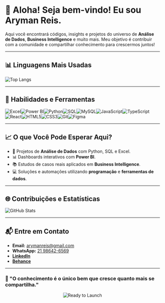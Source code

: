 # 🌊 Aloha! Seja bem-vindo! Eu sou Aryman Reis.  

Aqui você encontrará códigos, insights e projetos do universo de **Análise de Dados**, **Business Intelligence** e muito mais. Meu objetivo é contribuir com a comunidade e compartilhar conhecimento para crescermos juntos!  

---

## 📊 **Linguagens Mais Usadas**  
![Top Langs](https://github-readme-stats.vercel.app/api/top-langs/?username=ArymanReis&layout=compact&theme=radical)

---

## 🌟 **Habilidades e Ferramentas**  

<div style="display: flex; flex-wrap: wrap;">
  <img src="https://img.shields.io/badge/Excel-217346?style=for-the-badge&logo=microsoft-excel&logoColor=white" alt="Excel" />
  <img src="https://img.shields.io/badge/Power_BI-F2C811?style=for-the-badge&logo=powerbi&logoColor=black" alt="Power BI" />
  <img src="https://img.shields.io/badge/Python-3776AB?style=for-the-badge&logo=python&logoColor=white" alt="Python" />
  <img src="https://img.shields.io/badge/SQL-4479A1?style=for-the-badge&logo=mysql&logoColor=white" alt="SQL" />
  <img src="https://img.shields.io/badge/MySQL-005C84?style=for-the-badge&logo=mysql&logoColor=white" alt="MySQL" />
  <img src="https://img.shields.io/badge/JavaScript-F7DF1E?style=for-the-badge&logo=javascript&logoColor=black" alt="JavaScript" />
  <img src="https://img.shields.io/badge/TypeScript-007ACC?style=for-the-badge&logo=typescript&logoColor=white" alt="TypeScript" />
  <img src="https://img.shields.io/badge/React-61DAFB?style=for-the-badge&logo=react&logoColor=black" alt="React" />
  <img src="https://img.shields.io/badge/HTML5-E34F26?style=for-the-badge&logo=html5&logoColor=white" alt="HTML5" />
  <img src="https://img.shields.io/badge/CSS3-1572B6?style=for-the-badge&logo=css3&logoColor=white" alt="CSS3" />
  <img src="https://img.shields.io/badge/Git-F05032?style=for-the-badge&logo=git&logoColor=white" alt="Git" />
  <img src="https://img.shields.io/badge/Figma-F24E1E?style=for-the-badge&logo=figma&logoColor=white" alt="Figma" />
</div>

---

## 📈 **O que Você Pode Esperar Aqui?**  
- 🚀 Projetos de **Análise de Dados** com Python, SQL e Excel.  
- 📊 Dashboards interativos com **Power BI**.  
- 📚 Estudos de casos reais aplicados em **Business Intelligence**.  
- 💻 Soluções e automações utilizando **programação** e **ferramentas de dados**.  

---

## 🌐 **Contribuições e Estatísticas**  

![GitHub Stats](https://github-readme-stats.vercel.app/api?username=ArymanReis&show_icons=true&theme=radical)  

---

## 📬 **Entre em Contato**  
- **Email:** arymanreis@gmail.com  
- **WhatsApp:** [21 98642-6569](https://wa.me/5521986426569)  
- **[LinkedIn](https://www.linkedin.com/in/arymanreis/)**  
- **[Behance](https://www.behance.net/arymanreis)**  

---

### 🌟 "O conhecimento é o único bem que cresce quanto mais se compartilha."  

<div align="center">
  <img src="https://img.shields.io/badge/🚀-Pronto%20para%20decolar!-blueviolet?style=for-the-badge" alt="Ready to Launch" />
</div>
